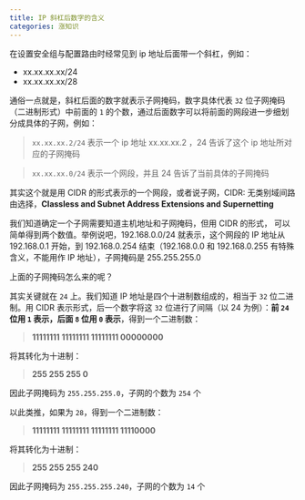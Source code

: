 ```yaml
---
title: IP 斜杠后数字的含义
categories: 涨知识
---
```


在设置安全组与配置路由时经常见到 ip 地址后面带一个斜杠，例如：

- xx.xx.xx.xx/24
- xx.xx.xx.xx/28

<!-- more -->

通俗一点就是，斜杠后面的数字就表示子网掩码，数字具体代表 `32` 位子网掩码（二进制形式）中前面的 `1` 的个数，通过后面数字可以将前面的网段进一步细划分成具体的子网，例如：

> `xx.xx.xx.2/24` 表示一个 ip 地址 xx.xx.xx.2 ，24 告诉了这个 ip 地址所对应的子网掩码

> `xx.xx.xx.0/24` 表示一个网段，并且 24 告诉了当前具体的子网掩码

其实这个就是用 CIDR 的形式表示的一个网段，或者说子网，CIDR: 无类别域间路由选择，**Classless and Subnet Address Extensions and Supernetting**

我们知道确定一个子网需要知道主机地址和子网掩码，但用 CIDR 的形式， 可以简单得到两个数值。举例说吧，192.168.0.0/24 就表示，这个网段的 IP 地址从 192.168.0.1 开始，到 192.168.0.254
结束（192.168.0.0 和 192.168.0.255 有特殊含义，不能用作 IP 地址），子网掩码是 255.255.255.0

上面的子网掩码怎么来的呢？

其实关键就在 `24` 上。我们知道 IP 地址是四个十进制数组成的，相当于 `32` 位二进制。用 CIDR 表示形式，后一个数字将这 `32` 位进行了间隔（以 24 为例）：**前 `24` 位用 `1` 表示，后面 `8`
位用 `0` 表示**，得到一个二进制数：

> **11111111 11111111 11111111 00000000**

将其转化为十进制：

> **255 255 255 0**

因此子网掩码为 `255.255.255.0`，子网的个数为 `254` 个

以此类推，如果为 `28`，得到一个二进制数：

> **11111111 11111111 11111111 11110000**

将其转化为十进制：

> **255 255 255 240**

因此子网掩码为 `255.255.255.240`，子网的个数为 `14` 个
